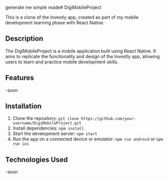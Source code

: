 generate me simple reade# DigiMobileProject

This is a clone of the Investly app, created as part of my mobile development learning phase with React Native.

## Description

The DigiMobileProject is a mobile application built using React Native. It aims to replicate the functionality and design of the Investly app, allowing users to learn and practice mobile development skills.

## Features

-soon

## Installation

1. Clone the repository: `git clone https://github.com/your-username/DigiMobileProject.git`
2. Install dependencies: `npm install`
3. Start the development server: `npm start`
4. Run the app on a connected device or emulator: `npm run android` or `npm run ios`

## Technologies Used

-soon
